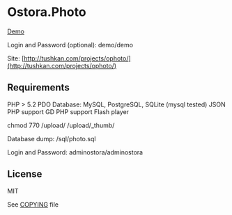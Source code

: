 # Ostora.Photo

[Demo](http://tushkan.com/demo/photo/)

Login and Password (optional): demo/demo

Site: [http://tushkan.com/projects/ophoto/](http://tushkan.com/projects/ophoto/)

## Requirements
PHP > 5.2
PDO Database: MySQL, PostgreSQL, SQLite (mysql tested)
JSON PHP support
GD PHP support
Flash player

chmod 770 /upload/ /upload/_thumb/

Database dump: /sql/photo.sql

Login and Password: adminostora/adminostora

## License
MIT

See [COPYING](https://github.com/Zazza/photo/blob/master/COPYING) file
